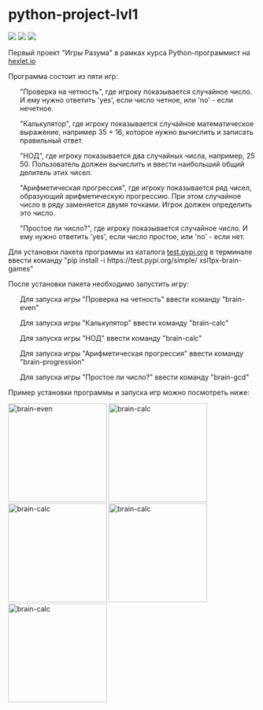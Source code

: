 # python-project-lvl1
<p><a href="https://codeclimate.com/github/xsl1px/python-project-lvl1/maintainability"><img src="https://api.codeclimate.com/v1/badges/e4078744974064510193/maintainability" /></a>
<a href="https://travis-ci.org/github/xsl1px/python-project-lvl1">
<img src='https://travis-ci.org/xsl1px/python-project-lvl1.svg?branch=master'/></a> 
<img src='https://img.shields.io/badge/style-wemake-000000.svg'/>
<p>Первый проект "Игры Разума" в рамках курса Python-программист на <a href="https://ru.hexlet.io">hexlet.io</a>
<p>Программа состоит из пяти игр:
  <ul>"Проверка на четность", где игроку показывается случайное число. И ему нужно ответить 'yes', если число четное, или 'no' - если нечетное.</ul>
  <ul>"Калькулятор", где игроку показывается случайное математическое выражение, например 35 + 16, которое нужно вычислить и записать правильный ответ.</ul>
  <ul>"НОД", где игроку показывается два случайных числа, например, 25 50. Пользователь должен вычислить и ввести наибольший общий делитель этих чисел.</ul>
  <ul>"Арифметическая прогрессия", где игроку показывается ряд чисел, образующий арифметическую прогрессию. При этом случайное число в ряду заменяется двумя точками. Игрок должен определить это число.</ul>
  <ul>"Простое ли число?", где игроку показывается случайное число. И ему нужно ответить 'yes', если число простое, или 'no' - если нет.</ul>
 <p> Для установки пакета программы из каталога <a href="test.pypi.org">test.pypi.org</a> в терминале ввести команду "pip install -i https://test.pypi.org/simple/ xsl1px-brain-games"
 <p>После установки пакета необходимо запустить игру:
    <ul>Для запуска игры "Проверка на четность" ввести команду "brain-even"</ul>
    <ul>Для запуска игры "Калькулятор" ввести команду "brain-calc"</ul>
    <ul>Для запуска игры "НОД" ввести команду "brain-calc"</ul>
    <ul>Для запуска игры "Арифметическая прогрессия" ввести команду "brain-progression"</ul>
    <ul>Для запуска игры "Простое ли число?" ввести команду "brain-gcd"</ul>
    
<p>Пример установки программы и запуска игр можно посмотреть ниже:

<a href="https://asciinema.org/a/b5VO3kA2eABNG22ScNvcdHc0L" target="_blank"><img src="https://asciinema.org/a/b5VO3kA2eABNG22ScNvcdHc0L.png" width="200" height="200" alt="brain-even"/></a> <a href="https://asciinema.org/a/E3BB2F8PuLigbTm7TgQnFThG5" target="_blank"><img src="https://asciinema.org/a/E3BB2F8PuLigbTm7TgQnFThG5.png" width="200" height="200" alt="brain-calc"/></a> <a href="https://asciinema.org/a/bSiTwzoQt4aWb4HOdJicX2kqd" target="_blank"><img src="https://asciinema.org/a/bSiTwzoQt4aWb4HOdJicX2kqd.png" width="200" height="200" alt="brain-calc"/></a> <a href="https://asciinema.org/a/RO3phjyLBM8QPfYJ9gW2b4ASL" target="_blank"><img src="https://asciinema.org/a/RO3phjyLBM8QPfYJ9gW2b4ASL.png" width="200" height="200" alt="brain-calc"/></a> <a href="https://asciinema.org/a/uwukbIhDEPMOeAg3Z7ASt7RaM" target="_blank"><img src="https://asciinema.org/a/uwukbIhDEPMOeAg3Z7ASt7RaM.png" width="200" height="200" alt="brain-calc"/></a>
